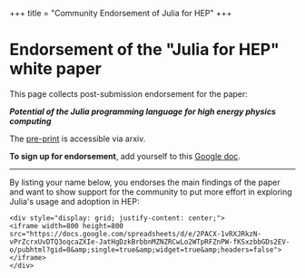 +++
title = "Community Endorsement of Julia for HEP"
+++

# Endorsement of the "Julia for HEP" white paper

This page collects post-submission endorsement for the paper:

**_Potential of the Julia programming language for high energy physics computing_**

The [pre-print](https://arxiv.org/abs/2306.03675) is accessible via arxiv.

**To sign up for endorsement**, add yourself to this [Google doc](https://docs.google.com/spreadsheets/d/1AmMqDknbL_C5FY6hmkwcLdY_2UCgd48-GlM7wJuHogM/edit?usp=sharing).

---

By listing your name below, you endorses the main findings of the paper 
and want to show support for the community to put more effort in exploring Julia's usage and adoption in HEP:

~~~
<div style="display: grid; justify-content: center;">
<iframe width=800 height=800 src="https://docs.google.com/spreadsheets/d/e/2PACX-1vRXJRkzN-vPrZcrxUvDTQ3oqcaZXIe-JatHgDzkBrbbnMZNZRCwLo2WTpRFZnPW-fKSxzbbGDs2EV-o/pubhtml?gid=0&amp;single=true&amp;widget=true&amp;headers=false"></iframe>
</div>
~~~
